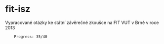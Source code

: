 fit-isz
=======

Vypracované otázky ke státní závěrečné zkoušce na FIT VUT v Brně v roce 2013

		Progress: 35/40
